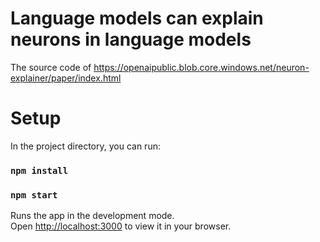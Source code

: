 # Language models can explain neurons in language models

The source code of
https://openaipublic.blob.core.windows.net/neuron-explainer/paper/index.html

# Setup

In the project directory, you can run:

### `npm install`

### `npm start`

Runs the app in the development mode.\
Open [http://localhost:3000](http://localhost:3000) to view it in your browser.

